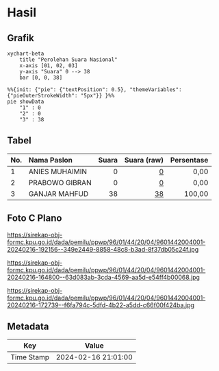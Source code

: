 # Hasil

## Grafik

```mermaid
xychart-beta
    title "Perolehan Suara Nasional"
    x-axis [01, 02, 03]
    y-axis "Suara" 0 --> 38
    bar [0, 0, 38]
```

```mermaid
%%{init: {"pie": {"textPosition": 0.5}, "themeVariables": {"pieOuterStrokeWidth": "5px"}} }%%
pie showData
    "1" : 0
    "2" : 0
    "3" : 38
```

## Tabel

| No. | Nama Paslon    | Suara | Suara (raw) | Persentase |
|:--- |:-------------- | -----:| -----------:| ----------:|
| 1   | ANIES MUHAIMIN | 0     | [0][p-1]    | 0,00       |
| 2   | PRABOWO GIBRAN | 0     | [0][p-2]    | 0,00       |
| 3   | GANJAR MAHFUD  | 38    | [38][p-3]   | 100,00     |


[p-1]: https://github.com/gigit-pemilu/pemilu-2024/blob/main/pilpres/hitung-suara/sub/96-papua-barat-daya/sub/01-sorong/sub/44-bagun/sub/2004-klamomis/sub/001-tps/sub/paslon-1.txt
[p-2]: https://github.com/gigit-pemilu/pemilu-2024/blob/main/pilpres/hitung-suara/sub/96-papua-barat-daya/sub/01-sorong/sub/44-bagun/sub/2004-klamomis/sub/001-tps/sub/paslon-2.txt
[p-3]: https://github.com/gigit-pemilu/pemilu-2024/blob/main/pilpres/hitung-suara/sub/96-papua-barat-daya/sub/01-sorong/sub/44-bagun/sub/2004-klamomis/sub/001-tps/sub/paslon-3.txt

## Foto C Plano

https://sirekap-obj-formc.kpu.go.id/dada/pemilu/ppwp/96/01/44/20/04/9601442004001-20240216-192156--349e2449-8858-48c8-b3ad-8f37db05c24f.jpg

https://sirekap-obj-formc.kpu.go.id/dada/pemilu/ppwp/96/01/44/20/04/9601442004001-20240216-164800--63d083ab-3cda-4569-aa5d-e54ff4b00068.jpg

https://sirekap-obj-formc.kpu.go.id/dada/pemilu/ppwp/96/01/44/20/04/9601442004001-20240216-172739--f6fa794c-5dfd-4b22-a5dd-c66f00f424ba.jpg


## Metadata

| Key        | Value               |
| ---------- | ------------------- |
| Time Stamp | 2024-02-16 21:01:00 |



